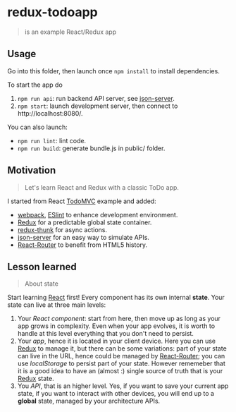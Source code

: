 # redux-todoapp

> is an example React/Redux app

## Usage

Go into this folder, then launch once `npm install` to install dependencies.

To start the app do

1. `npm run api`: run backend API server, see [json-server].
2. `npm start`: launch development server, then connect to http://localhost:8080/.

You can also launch:

* `npm run lint`: lint code.
* `npm run build`: generate bundle.js in public/ folder.

## Motivation

> Let's learn React and Redux with a classic ToDo app.

I started from React [TodoMVC] example and added:

* [webpack], [ESlint] to enhance development environment.
* [Redux] for a predictable global state container.
* [redux-thunk] for async actions.
* [json-server] for an easy way to simulate APIs.
* [React-Router] to benefit from HTML5 history.

## Lesson learned

> About state

Start learning [React] first! Every component has its own internal **state**. Your state can live at three main levels:

1. Your *React component*: start from here, then move up as long as your app grows in complexity. Even when your app evolves, it is worth to handle at this level everything that you don't need to persist.
2. Your *app*, hence it is located in your client device. Here you can use [Redux] to manage it, but there can be some variations: part of your state can live in the URL, hence could be managed by [React-Router]; you can use *localStorage* to persist part of your state. However rememeber that it is a good idea to have an (almost :) single source of truth that is your [Redux] state.
3. You *API*, that is an higher level. Yes, if you want to save your current app state, if you want to interact with other devices, you will end up to a **global** state, managed by your architecture APIs.

[ESlint]: http://eslint.org/
[webpack]: https://webpack.github.io/
[React]: https://facebook.github.io/react/
[Redux]: http://redux.js.org/
[React-Router]: https://reacttraining.com/react-router/
[json-server]: https://github.com/typicode/json-server
[redux-thunk]: https://github.com/gaearon/redux-thunk
[TodoMVC]: http://todomvc.com/
